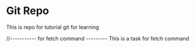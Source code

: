 # Git Repo
This is repo for tutorial git for learning

//----------- for fetch command ---------
This is a task for fetch command 

